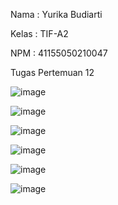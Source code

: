 Nama : Yurika Budiarti

Kelas : TIF-A2

NPM : 41155050210047

Tugas Pertemuan 12

![image](https://github.com/user-attachments/assets/3a7fd259-c337-4bf1-a0b0-7635ea49552e)

![image](https://github.com/user-attachments/assets/b9390c88-d830-46b5-88da-f244faf83cf3)

![image](https://github.com/user-attachments/assets/e0e05a82-176f-4ba4-89ad-dfc1744037ff)

![image](https://github.com/user-attachments/assets/6a2649fa-994b-4dc6-99ca-fa4280f37072)

![image](https://github.com/user-attachments/assets/51d7eb06-3f74-493e-a1f6-4d667f3824a2)

![image](https://github.com/user-attachments/assets/fe1bee13-1d10-4bea-87ed-bc4c12b20e52)








